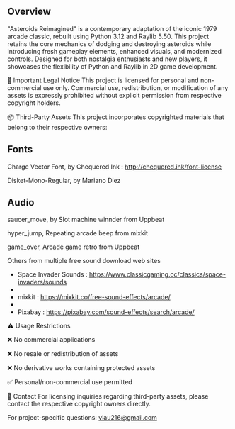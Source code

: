 Overview
--------
"Asteroids Reimagined" is a contemporary adaptation of the iconic 1979 arcade classic, rebuilt using Python 3.12 and Raylib 5.50. 
This project retains the core mechanics of dodging and destroying asteroids while introducing fresh gameplay elements, enhanced visuals, 
and modernized controls. Designed for both nostalgia enthusiasts and new players, it showcases the flexibility of Python and Raylib in 
2D game development.

🚧 Important Legal Notice
This project is licensed for personal and non-commercial use only. Commercial use, redistribution, or modification of any assets is expressly prohibited 
without explicit permission from respective copyright holders.

📦 Third-Party Assets
This project incorporates copyrighted materials that belong to their respective owners:

Fonts
-----
Charge Vector Font,  by Chequered Ink :  http://chequered.ink/font-license

Disket-Mono-Regular, by Mariano Diez

Audio
-----
saucer_move, by Slot machine winnder from Uppbeat

hyper_jump,  Repeating arcade beep from mixkit

game_over,   Arcade game retro from Uppbeat

Others from multiple free sound download web sites

- Space Invader Sounds : https://www.classicgaming.cc/classics/space-invaders/sounds
- 
- mixkit : https://mixkit.co/free-sound-effects/arcade/
- 
- Pixabay : https://pixabay.com/sound-effects/search/arcade/

  
  
⚠️ Usage Restrictions

❌ No commercial applications

❌ No resale or redistribution of assets

❌ No derivative works containing protected assets

✅ Personal/non-commercial use permitted


📧 Contact
For licensing inquiries regarding third-party assets, please contact the respective copyright owners directly. 

For project-specific questions: vlau216@gmail.com


